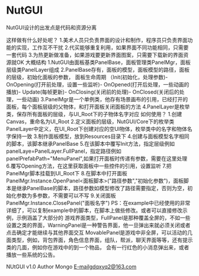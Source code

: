 # NutGUI
NutGUI设计的出发点是代码和资源分离

这样做有什么好处呢？
	1.美术人员只负责界面的设计和制作，程序员只负责界面功能的实现，工作互不干扰
	2.代买能够重复利用，如果界面不同功能相同，只需要一套代码
	3.为热更新做准备，如果游戏要更新界面图案，只需要下载新的界面资源就OK
大概结构
	1.NutGUI由面板基类PanelBase，面板管理类PanelMgr，面板层级类PanelLayer组成
	2.PanelBase存有，面板的模型，面板模型的路径，面板的层级，初始化面板的参数，
	  面板生命周期
	（Init(初始化，处理参数)-
	   OnOpening(打开前处理，设置一些监听)-
	   OnOpened(打开后处理，一些动画的播放)-
	   Update(每帧更新)-
	   OnClosing(关闭前的处理)-
	   OnClosed(关闭后的处理，一些动画)
	3.PanelMgr是一个单例类，他存有场景画布的引用，已经打开的面板，每个面板层级的父物体，和打开面板关闭面板的方法
	4.PanelLayer是枚举类，保存所有面板的层级，与UI_Root下的子物体名字对应
如何使用？
	1.创建Canvas，重命名为UI_Root
	2.定义面板的层级，NutGUI/Core下的枚举类PanelLayer中定义，在UI_Root下创建对应的空UI物体，枚举类中的名字和物体名字保持一致
	3.制作面板模型，放到Resources目录下
	4.创建与面板模型名字相同的脚本，该脚本继承PanelBase
	5.在该脚本中覆写Init方法，指定层级例如panelLaye=PanelLayer.FullPanel，指定路径例如panelPrefabPath="MenuPanel",如果打开面板时传递有参数，需要在这里处理
	6.覆写Opening方法，在这里获取面板中一些控件的引用，设置监听
	7.把PanelMgr脚本挂载到UI_Root下
	8.在脚本中打开面板PanelMgr.Instance.OpenPanel<面板脚本>("路径参数","初始化参数")，面板脚本是继承PanelBase的脚本，路径参数如模型修改了路径需要指定，否则为空，初始化参数为多参数，不需要可以不写
	9.关闭面板PanelMgr.Instance.ClosePanel("面板名字")
PS：在example中已经使用的非常详细了，可以复制example中的脚本，在脚本上做些修改。或者可以直接修改示例，示例涵盖了大部分的
       游戏界面类型，FullPanel是那种覆盖全屏的，不如一些设置之类的界面，WarningPanel是一种警告界面，他一旦弹出来就必须关闭或者点击确定才能继续与其他界面交互
       MovablePanel是游戏中非全屏，可以活动的几面类型，例如，背包界面，角色信息界面，组队，帮派，聊天界面等等，还有提示类的几面，例如你在游戏中的到一个物品，
       会有一行红色的小消息弹出来，或者播放一些系统的公告。

NUtGUI  v1.0
Author  Mongo
E-mailgdqxyq2@163.com
